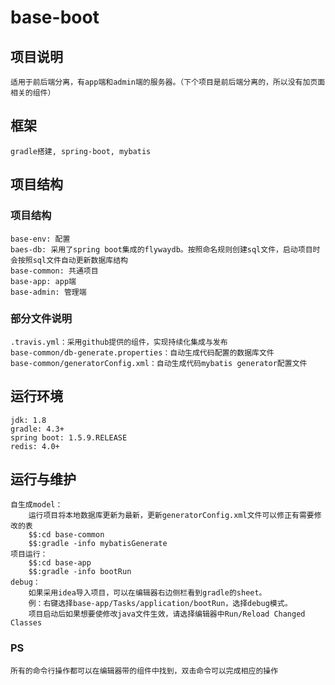 # base-boot

## 项目说明
    适用于前后端分离，有app端和admin端的服务器。（下个项目是前后端分离的，所以没有加页面相关的组件）
## 框架
    gradle搭建, spring-boot, mybatis
## 项目结构
### 项目结构
    base-env: 配置
    baes-db: 采用了spring boot集成的flywaydb。按照命名规则创建sql文件，启动项目时会按照sql文件自动更新数据库结构
    base-common: 共通项目
    base-app: app端
    base-admin: 管理端
### 部分文件说明
    .travis.yml：采用github提供的组件，实现持续化集成与发布
    base-common/db-generate.properties：自动生成代码配置的数据库文件
    base-common/generatorConfig.xml：自动生成代码mybatis generator配置文件
## 运行环境
    jdk: 1.8
    gradle: 4.3+
    spring boot: 1.5.9.RELEASE
    redis: 4.0+
## 运行与维护
    自生成model：
        运行项目将本地数据库更新为最新，更新generatorConfig.xml文件可以修正有需要修改的表
        $$:cd base-common
        $$:gradle -info mybatisGenerate
    项目运行：
        $$:cd base-app
        $$:gradle -info bootRun
    debug：    
        如果采用idea导入项目，可以在编辑器右边侧栏看到gradle的sheet。
        例：右键选择base-app/Tasks/application/bootRun，选择debug模式。
        项目启动后如果想要使修改java文件生效，请选择编辑器中Run/Reload Changed Classes
### PS
    所有的命令行操作都可以在编辑器带的组件中找到，双击命令可以完成相应的操作